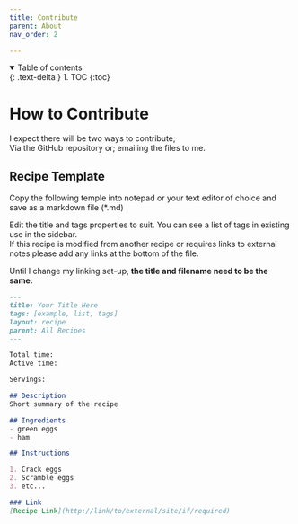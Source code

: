 ```yaml
---
title: Contribute
parent: About
nav_order: 2

---
```

<details open markdown="block">
  <summary>
    Table of contents
  </summary>
  {: .text-delta }
1. TOC
{:toc}
</details>

# How to Contribute

I expect there will be two ways to contribute; <br> 
Via the GitHub repository or; emailing the files to me.


## Recipe Template
Copy the following temple into notepad or your text editor of choice and save as a markdown file (*.md)

Edit the title and tags properties to suit. You can see a list of tags in existing use in the sidebar.<br>
If this recipe is modified from another recipe or requires links to external notes please add any links at the bottom of the file.

Until I change my linking set-up, **the title and filename need to be the same.**

```markdown
---
title: Your Title Here
tags: [example, list, tags]
layout: recipe
parent: All Recipes
---

Total time:   
Active time:   

Servings:   

## Description
Short summary of the recipe

## Ingredients
- green eggs
- ham

## Instructions

1. Crack eggs
2. Scramble eggs
3. etc...

### Link
[Recipe Link](http://link/to/external/site/if/required)

```

